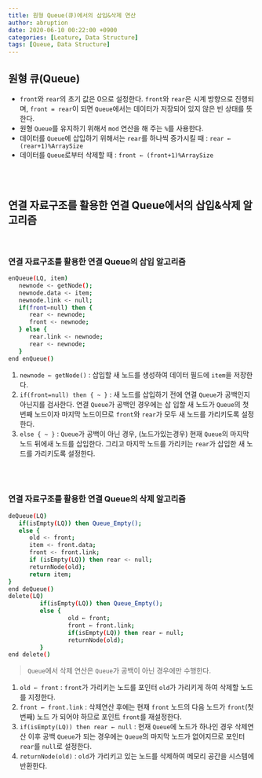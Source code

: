```yaml
---
title: 원형 Queue(큐)에서의 삽입&삭제 연산
author: abruption
date: 2020-06-10 00:22:00 +0900
categories: [Leature, Data Structure]
tags: [Queue, Data Structure]
---
```


## 원형 큐(Queue)
- `front`와 `rear`의 초기 값은 0으로 설정한다. `front`와 `rear`은 시계 방향으로 진행되며, `front = rear`이 되면 `Queue`에서는 데이터가 저장되어 있지 않은 빈 상태를 뜻한다.
- 원형 `Queue`를 유지하기 위해서 `mod` 연산을 해 주는 `%`를 사용한다.
- 데이터를 `Queue`에 삽입하기 위해서는 `rear`를 하나씩 증가시킬 때 : `rear ← (rear+1)%ArraySize`
- 데이터를 `Queue`로부터 삭제할 때 : `front ← (front+1)%ArraySize`

<br/><br/>

## 연결 자료구조를 활용한 연결 Queue에서의 삽입&삭제 알고리즘
<br/>

### 연결 자료구조를 활용한 연결 Queue의 삽입 알고리즘
~~~bash
enQueue(LQ, item)
   newnode <- getNode();   
   newnode.data <- item;
   newnode.link <- null;
   if(front=null) then {  
      rear <- newnode;
      front <- newnode;
   } else {   
      rear.link <- newnode;
      rear <- newnode;
   }
end enQueue()
~~~

1. `newnode ← getNode()` : 삽입할 새 노드를 생성하여 데이터 필드에 `item`을 저장한다.
2. `if(front=null) then { ~ }` : 새 노드를 삽입하기 전에 연결 `Queue`가 공백인지 아닌지를 검사한다. 연결 `Queue`가 공백인 경우에는 삽 입할 새 노드가 `Queue`의 첫 번째 노드이자 마지막 노드이므로 `front`와 `rear`가 모두 새 노드를 가리키도록 설정한다.
3. `else { ~ }` : `Queue`가 공백이 아닌 경우, (노드가있는경우) 현재 `Queue`의 마지막 노드 뒤에새 노드를 삽입한다. 그리고 마지막 노드를 가리키는 `rear`가 삽입한 새 노드를 가리키도록 설정한다.


<br/><br/>

### 연결 자료구조를 활용한 연결 Queue의 삭제 알고리즘
~~~bash
deQueue(LQ)
   if(isEmpty(LQ)) then Queue_Empty();
   else {
      old <- front;         
      item <- front.data;
      front <- front.link;   
      if (isEmpty(LQ)) then rear <- null; 
      returnNode(old);     
      return item;
}
end deQueue()
delete(LQ) 
         if(isEmpty(LQ)) then Queue_Empty(); 
         else { 
                 old ← front; 
                 front ← front.link; 
                 if(isEmpty(LQ)) then rear ← null; 
                 returnNode(old); 
         } 
end delete()
~~~
> `Queue`에서 삭제 연산은 `Queue`가 공백이 아닌 경우에만 수행한다.

1. `old ← front` : `front`가 가리키는 노드를 포인터 `old`가 가리키게 하여 삭제할 노드를 지정한다.
2. `front ← front.link` : 삭제연산 후에는 현재 `front` 노드의 다음 노드가 `front`(첫번째) 노드 가 되어야 하므로 포인트 `front`를 재설정한다.
3. `if(isEmpty(LQ)) then rear ← null` : 현재 `Queue`에 노드가 하나인 경우 삭제연산 이후 공백 `Queue`가 되는 경우에는 `Queue`의 마지막 노드가 없어지므로 포인터 `rear`를 `null`로 설정한다.
4. `returnNode(old)` : `old`가 가리키고 있는 노드를 삭제하여 메모리 공간을 시스템에 반환한다.


